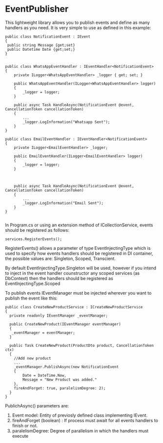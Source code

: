 # EventPublisher
This lightweight library allows you to publish events and define as many handlers as you need. It is very simple to use as defined in this example:

```
public class NotificationEvent : IEvent
{
 public string Message {get;set}
 public Datetime Date {get;set;}
}


public class WhatsAppEventHandler : IEventHandler<NotificationEvent>
{
    private ILogger<WhatsAppEventHandler> _logger { get; set; }

    public WhatsAppEventHandler(ILogger<WhatsAppEventHandler> logger)
    {
        _logger = logger;
    }

    public async Task HandleAsync(NotificationEvent @event, CancellationToken cancellationToken)
    {
        ...
        _logger.LogInformation("Whatsapp Sent");
    }
}

public class EmailEventHandler : IEventHandler<NotificationEvent>
{
    private ILogger<EmailEventHandler> _logger;

    public EmailEventHandler(ILogger<EmailEventHandler> logger)
    {
        _logger = logger;
    }



    public async Task HandleAsync(NotificationEvent @event, CancellationToken cancellationToken)
    {
        ...
        _logger.LogInformation("Email Sent");
    }
}


```

In Program.cs or using an extension method of ICollectionService, events should be registered as follows:
```
services.RegisterEvents();
```
RegisterEvents() allows a parameter of type EventInjectingType which is used to specify how events handlers should be registered in DI container, the possible values are:
Singleton, Scoped, Transcient.

By default EventInjectingType.Singleton will be used, however if you intend to inject in the event handler counstructor any scoped services (as DbContext) then the handlers should be registered as EventInjectingType.Scoped

To publish events IEventManager must be injected wherever you want to publish the event like this:

```
public class CreateNewProductService : ICreateNewProductService
{
  private readonly IEventManager _eventManager;
  
  public CreateNewProduct(IEventManager eventManager)
  {
   _eventManager = eventManager;
  }
  
  public Task CreateNewProduct(ProductDto product, CancellationToken ctx)
  {
    //Add new product
    ...
    _eventManager.PublishAsync(new NotificationEvent
    {
        Date = DateTime.Now,
        Message = "New Product was added."
    },
    fireAndForget: true, paralelismDegree: 2);
  }
}
```
PublichAsync() parameters are:
1. Event model: Entity of previosly defined class implementing IEvent.
2. fireAndForget (boolean) : If process must await for all events handlers to finish or not.
3. paralelismDegree: Degree of parallelism in which the handlers must execute
